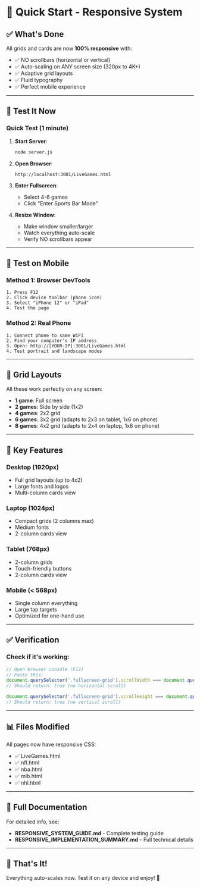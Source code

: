 # 🚀 Quick Start - Responsive System

## ✅ What's Done

All grids and cards are now **100% responsive** with:
- ✅ NO scrollbars (horizontal or vertical)
- ✅ Auto-scaling on ANY screen size (320px to 4K+)
- ✅ Adaptive grid layouts
- ✅ Fluid typography
- ✅ Perfect mobile experience

---

## 🧪 Test It Now

### Quick Test (1 minute)

1. **Start Server**:
   ```bash
   node server.js
   ```

2. **Open Browser**:
   ```
   http://localhost:3001/LiveGames.html
   ```

3. **Enter Fullscreen**:
   - Select 4-6 games
   - Click "Enter Sports Bar Mode"

4. **Resize Window**:
   - Make window smaller/larger
   - Watch everything auto-scale
   - Verify NO scrollbars appear

---

## 📱 Test on Mobile

### Method 1: Browser DevTools
```
1. Press F12
2. Click device toolbar (phone icon)
3. Select "iPhone 12" or "iPad"
4. Test the page
```

### Method 2: Real Phone
```
1. Connect phone to same WiFi
2. Find your computer's IP address
3. Open: http://[YOUR-IP]:3001/LiveGames.html
4. Test portrait and landscape modes
```

---

## 📐 Grid Layouts

All these work perfectly on any screen:

- **1 game**: Full screen
- **2 games**: Side by side (1x2)
- **4 games**: 2x2 grid
- **6 games**: 3x2 grid (adapts to 2x3 on tablet, 1x6 on phone)
- **8 games**: 4x2 grid (adapts to 2x4 on laptop, 1x8 on phone)

---

## 🎯 Key Features

### Desktop (1920px)
- Full grid layouts (up to 4x2)
- Large fonts and logos
- Multi-column cards view

### Laptop (1024px)
- Compact grids (2 columns max)
- Medium fonts
- 2-column cards view

### Tablet (768px)
- 2-column grids
- Touch-friendly buttons
- 2-column cards view

### Mobile (< 568px)
- Single column everything
- Large tap targets
- Optimized for one-hand use

---

## ✅ Verification

### Check if it's working:
```javascript
// Open browser console (F12)
// Paste this:
document.querySelector('.fullscreen-grid').scrollWidth === document.querySelector('.fullscreen-grid').clientWidth
// Should return: true (no horizontal scroll)

document.querySelector('.fullscreen-grid').scrollHeight === document.querySelector('.fullscreen-grid').clientHeight
// Should return: true (no vertical scroll)
```

---

## 📊 Files Modified

All pages now have responsive CSS:
- ✅ LiveGames.html
- ✅ nfl.html
- ✅ nba.html
- ✅ mlb.html
- ✅ nhl.html

---

## 📖 Full Documentation

For detailed info, see:
- **RESPONSIVE_SYSTEM_GUIDE.md** - Complete testing guide
- **RESPONSIVE_IMPLEMENTATION_SUMMARY.md** - Full technical details

---

## 🎉 That's It!

Everything auto-scales now. Test it on any device and enjoy! 🚀
